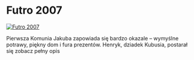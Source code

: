 Futro 2007 
=============
[![Futro 2007 ](http://vidos.pl/images/player.gif)](http://vidos.pl/futro-2007)

 Pierwsza Komunia Jakuba zapowiada się bardzo okazale – wymyślne potrawy, piękny dom i fura prezentów. Henryk, dziadek Kubusia, postarał się zobacz pełny opis
